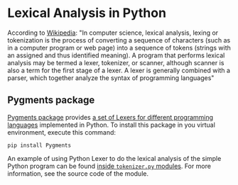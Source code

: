 

# Lexical Analysis in Python

According to [Wikipedia](https://en.wikipedia.org/wiki/Lexical_analysis): "In computer science, lexical analysis, lexing or tokenization is the 
process of converting a sequence of characters (such as in a computer program or web page) 
into a sequence of tokens (strings with an assigned and thus identified meaning). 
A program that performs lexical analysis may be termed a lexer, tokenizer, or scanner, 
although scanner is also a term for the first stage of a lexer. 
A lexer is generally combined with a parser, which together analyze the syntax of programming languages" 


## Pygments package

[Pygments package](https://pygments.org/) provides [a set of Lexers for different programming languages](https://pygments.org/docs/lexers/) implemented in Python.
To install this package in you virtual environment, execute this command:

    pip install Pygments

An example of using Python Lexer to do the lexical analysis of the simple Python program
can be found [inside `tokenizer.py` modules](https://github.com/vladaindjic/SPC-exchange-students/blob/master/LexerExample/tokenizer.py). For more information, see the source code
of the module.

